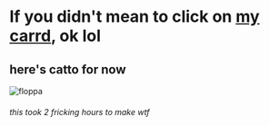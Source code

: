 # If you didn't mean to click on [my carrd](https://splashyy.carrd.co/), ok lol
## here's catto for now



![floppa](https://user-images.githubusercontent.com/96285681/146523671-b6af522f-768a-4724-bcda-5e02deb6bde6.gif)

###### this took 2 fricking hours to make wtf

